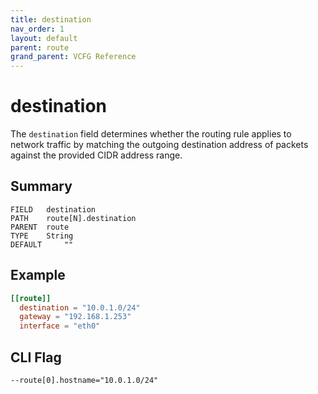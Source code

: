 ```yaml
---
title: destination
nav_order: 1
layout: default
parent: route
grand_parent: VCFG Reference
---
```


# destination

The `destination` field determines whether the routing rule applies to network traffic by matching the outgoing destination address of packets against the provided CIDR address range.

## Summary

```
FIELD 	destination
PATH 	route[N].destination
PARENT 	route
TYPE 	String
DEFAULT 	""
```

## Example

```toml
[[route]]
  destination = "10.0.1.0/24"
  gateway = "192.168.1.253"
  interface = "eth0"
```

## CLI Flag

```
--route[0].hostname="10.0.1.0/24"
```